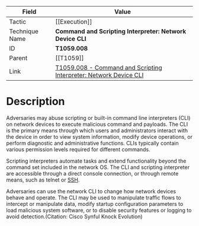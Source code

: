 
|Field|Value|
|---|---|
|Tactic|[[Execution]]|
|Technique Name|**Command and Scripting Interpreter: Network Device CLI**|
|ID|**T1059.008**|
|Parent|[[T1059]]|
|Link|[T1059.008 - Command and Scripting Interpreter: Network Device CLI](https://attack.mitre.org/techniques/T1059/008)|

# Description

Adversaries may abuse scripting or built-in command line interpreters (CLI) on network devices to execute malicious command and payloads. The CLI is the primary means through which users and administrators interact with the device in order to view system information, modify device operations, or perform diagnostic and administrative functions. CLIs typically contain various permission levels required for different commands. 

Scripting interpreters automate tasks and extend functionality beyond the command set included in the network OS. The CLI and scripting interpreter are accessible through a direct console connection, or through remote means, such as telnet or [SSH](https://attack.mitre.org/techniques/T1021/004).

Adversaries can use the network CLI to change how network devices behave and operate. The CLI may be used to manipulate traffic flows to intercept or manipulate data, modify startup configuration parameters to load malicious system software, or to disable security features or logging to avoid detection.(Citation: Cisco Synful Knock Evolution)